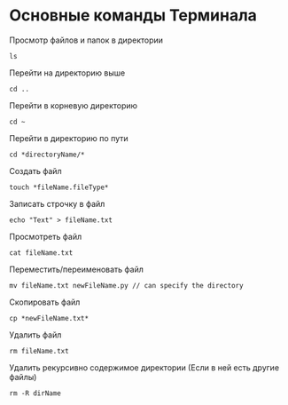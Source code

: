 # Основные команды Терминала
Просмотр файлов и папок в директории
~~~
ls
~~~
Перейти на директорию выше
~~~
cd ..
~~~
Перейти в корневую директорию
~~~
cd ~
~~~
Перейти в директорию по пути
~~~
cd *directoryName/*
~~~
Создать файл
~~~
touch *fileName.fileType*
~~~
Записать строчку в файл
~~~
echo "Text" > fileName.txt
~~~
Просмотреть файл
~~~
cat fileName.txt
~~~
Переместить/переименовать файл
~~~
mv fileName.txt newFileName.py // can specify the directory
~~~
Скопировать файл
~~~
cp *newFileName.txt*
~~~
Удалить файл
~~~
rm fileName.txt
~~~
Удалить рекурсивно содержимое директории (Если в ней есть другие файлы)
~~~
rm -R dirName
~~~